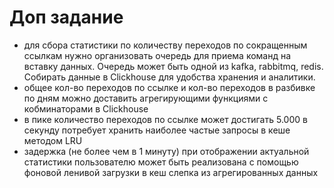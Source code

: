 # Доп задание

* для сбора статистики по количеству переходов по сокращенным ссылкам нужно организовать очередь для приема команд на вставку данных. Очередь может быть одной из kafka, rabbitmq, redis. Собирать данные в Clickhouse для удобства хранения и аналитики.
* общее кол-во переходов по ссылке и кол-во переходов в разбивке по дням можно доставить агрегирующими функциями с кобминаторами в Clickhouse
* в пике количество переходов по ссылке может достигать 5.000 в секунду потребует хранить наиболее частые запросы в кеше методом LRU
* задержка (не более чем в 1 минуту) при отображении актуальной статистики пользователю может быть реализована с помощью фоновой ленивой загрузки в кеш слепка из агрегированных данных
